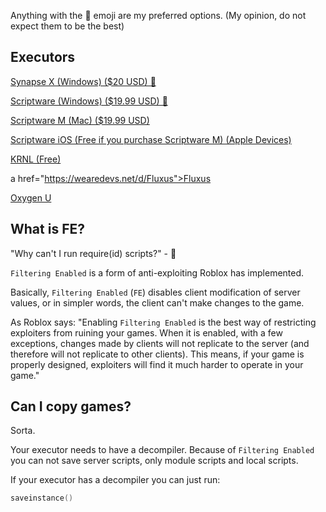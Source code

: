 <script src="../assets/index.js"></script>

Anything with the 🌟 emoji are my preferred options. (My opinion, do not expect them to be the best)

## Executors

<a href="https://x.synapse.to">Synapse X (Windows) ($20 USD) 🌟</a>

<a href="https://script-ware.com/w">Scriptware (Windows) ($19.99 USD) 🌟</a>

<a href="https://script-ware.com/m">Scriptware M (Mac) ($19.99 USD)</a>

<a href="https://script-ware.com/ios">Scriptware iOS (Free if you purchase Scriptware M) (Apple Devices)</a>

<a href="https://krnl.place">KRNL (Free)</a>

a href="https://wearedevs.net/d/Fluxus">Fluxus</a>

<a href="https://wearedevs.net/d/Oxygen%20U">Oxygen U</a>

## What is FE?

"Why can't I run require(id) scripts?" - 🤡

`Filtering Enabled` is a form of anti-exploiting Roblox has implemented.

Basically, `Filtering Enabled` (`FE`) disables client modification of server values, or in simpler words, the client can't make changes to the game.

As Roblox says: "Enabling `Filtering Enabled` is the best way of restricting exploiters from ruining your games. When it is enabled, with a few exceptions, changes made by clients will not replicate to the server (and therefore will not replicate to other clients). This means, if your game is properly designed, exploiters will find it much harder to operate in your game."

## Can I copy games?

Sorta.

Your executor needs to have a decompiler. Because of `Filtering Enabled` you can not save server scripts, only module scripts and local scripts.

If your executor has a decompiler you can just run:

```lua
saveinstance()
```
